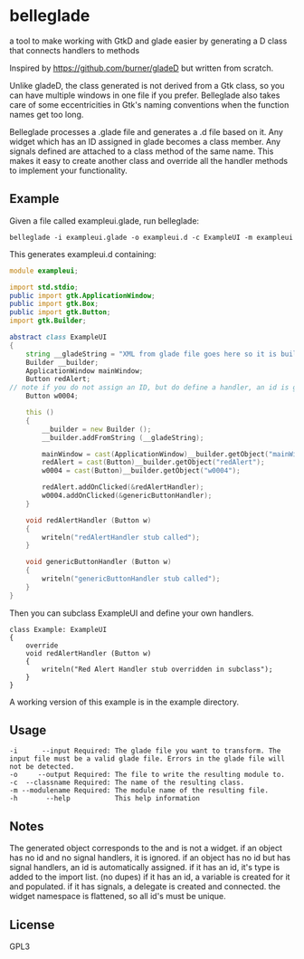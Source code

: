 # belleglade
a tool to make working with GtkD and glade easier by generating a D class that connects handlers to methods

Inspired by https://github.com/burner/gladeD but written from scratch.

Unlike gladeD, the class generated is not derived from a Gtk class, so you can have multiple windows in one file if you prefer. Belleglade also takes care of some eccentricities in Gtk's naming
conventions when the function names get too long.

Belleglade processes a .glade file and generates a .d file based on it. Any widget which has an ID assigned in glade becomes a class member. Any signals defined are attached to a class method of the
same name. This makes it easy to create another class and override all the handler methods to implement your functionality.

Example
-------
Given a file called exampleui.glade, run belleglade:
```
belleglade -i exampleui.glade -o exampleui.d -c ExampleUI -m exampleui
```
This generates exampleui.d containing:
```d
module exampleui;

import std.stdio;
public import gtk.ApplicationWindow;
public import gtk.Box;
public import gtk.Button;
import gtk.Builder;

abstract class ExampleUI
{
	string __gladeString = "XML from glade file goes here so it is built into your code";
	Builder __builder;
	ApplicationWindow mainWindow;
	Button redAlert;
// note if you do not assign an ID, but do define a handler, an id is generated
	Button w0004;

	this ()
	{
		__builder = new Builder ();
		__builder.addFromString (__gladeString);

		mainWindow = cast(ApplicationWindow)__builder.getObject("mainWindow");
		redAlert = cast(Button)__builder.getObject("redAlert");
		w0004 = cast(Button)__builder.getObject("w0004");

		redAlert.addOnClicked(&redAlertHandler);
		w0004.addOnClicked(&genericButtonHandler);
	}

	void redAlertHandler (Button w)
	{
		writeln("redAlertHandler stub called");
	}

	void genericButtonHandler (Button w)
	{
		writeln("genericButtonHandler stub called");
	}
}
```
Then you can subclass ExampleUI and define your own handlers.
```
class Example: ExampleUI
{
	override
	void redAlertHandler (Button w)
	{
		writeln("Red Alert Handler stub overridden in subclass");
	}
}
```
A working version of this example is in the example directory.

Usage
-----
```
-i      --input Required: The glade file you want to transform. The input file must be a valid glade file. Errors in the glade file will not be detected.
-o     --output Required: The file to write the resulting module to.
-c  --classname Required: The name of the resulting class.
-m --modulename Required: The module name of the resulting file.
-h       --help           This help information
```

Notes
-----
The generated object corresponds to the <interface> and is not a widget.
if an object has no id and no signal handlers, it is ignored.
if an object has no id but has signal handlers, an id is automatically assigned.
if it has an id, it's type is added to the import list. (no dupes)
if it has an id, a variable is created for it and populated.
if it has signals, a delegate is created and connected.
the widget namespace is flattened, so all id's must be unique.

License
-------
GPL3
